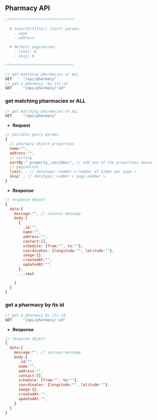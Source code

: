 <!--  -->

## Pharmacy API

```javascript
/******************************

  # [search/filter] [sort] params:
    - name
    - address

  # default pagination:
    - limit: 8
    - skip: 0

******************************/

// get matching pharmacies or ALL
GET     "/api/pharmacy"
// get a pharmacy  by its id
GET     "/api/pharmacy/:id"
```

### get matching pharmacies or ALL

```javascript
// get matching pharmacies or ALL
GET     "/api/pharmacy"
```

-   **Request**

```javascript
// possible query params
{
  // pharmacy object properties
  name:"",
  address:"",
  // sorting
  sortBy:"_property_:asc|desc", // add one of the properties above
  // pagination
  limit: , // datatype::number < number of items per page >
  skip: , // datatype::number < page number >
}
```

-   **Response**

```javascript
// response object
{
  data:{
    message:"", // success message
    body:[
      {
        _id:"",
        name:"",
        address:"",
        contact:[],
        schedule: {from:"", to:""},
        coordinates: {longitude:"", latitude:""},
        image:{},
        createdAt:"",
        updatedAt:"",
      },
      ...rest

    ]
  }
}
```

### get a pharmacy by its id

```javascript
// get a pharmacy by its id
GET     "/api/pharmacy/:id"
```

-   **Response**

```javascript
// response object
{
  data:{
    message:"", // success message
    body:{
      _id:"",
      name:"",
      address:"",
      contact:[],
      schedule: {from:"", to:""},
      coordinates: {longitude:"", latitude:""},
      image:{},
      createdAt:"",
      updatedAt:"",
    }
  }
}
```
